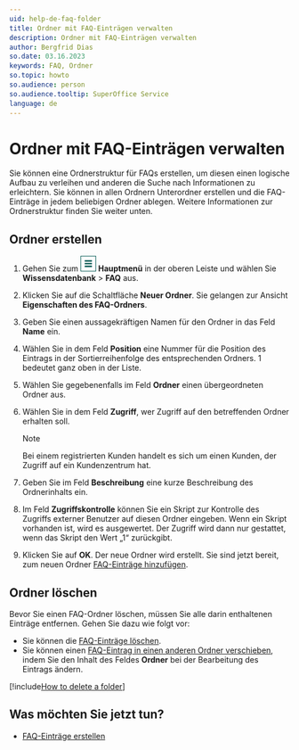 ```yaml
---
uid: help-de-faq-folder
title: Ordner mit FAQ-Einträgen verwalten
description: Ordner mit FAQ-Einträgen verwalten
author: Bergfrid Dias
so.date: 03.16.2023
keywords: FAQ, Ordner
so.topic: howto
so.audience: person
so.audience.tooltip: SuperOffice Service
language: de
---
```


# Ordner mit FAQ-Einträgen verwalten

Sie können eine Ordnerstruktur für FAQs erstellen, um diesen einen logische Aufbau zu verleihen und anderen die Suche nach Informationen zu erleichtern. Sie können in allen Ordnern Unterordner erstellen und die FAQ-Einträge in jedem beliebigen Ordner ablegen. Weitere Informationen zur Ordnerstruktur finden Sie weiter unten.

## Ordner erstellen

1. Gehen Sie zum ![Symbol][img1] **Hauptmenü** in der oberen Leiste und wählen Sie **Wissensdatenbank** > **FAQ** aus.

1. Klicken Sie auf die Schaltfläche **Neuer Ordner**. Sie gelangen zur Ansicht **Eigenschaften des FAQ-Ordners**.

1. Geben Sie einen aussagekräftigen Namen für den Ordner in das Feld **Name** ein.

1. Wählen Sie in dem Feld **Position** eine Nummer für die Position des Eintrags in der Sortierreihenfolge des entsprechenden Ordners. 1 bedeutet ganz oben in der Liste.

1. Wählen Sie gegebenenfalls im Feld **Ordner** einen übergeordneten Ordner aus.

1. Wählen Sie in dem Feld **Zugriff**, wer Zugriff auf den betreffenden Ordner erhalten soll.

    > [!NOTE]
    > Bei einem registrierten Kunden handelt es sich um einen Kunden, der Zugriff auf ein Kundenzentrum hat.

1. Geben Sie im Feld **Beschreibung** eine kurze Beschreibung des Ordnerinhalts ein.

1. Im Feld **Zugriffskontrolle** können Sie ein Skript zur Kontrolle des Zugriffs externer Benutzer auf diesen Ordner eingeben. Wenn ein Skript vorhanden ist, wird es ausgewertet. Der Zugriff wird dann nur gestattet, wenn das Skript den Wert „1“ zurückgibt.

1. Klicken Sie auf **OK**. Der neue Ordner wird erstellt. Sie sind jetzt bereit, zum neuen Ordner [FAQ-Einträge hinzufügen][3].

## Ordner löschen

Bevor Sie einen FAQ-Ordner löschen, müssen Sie alle darin enthaltenen Einträge entfernen. Gehen Sie dazu wie folgt vor:

* Sie können die [FAQ-Einträge löschen][1].
* Sie können einen [FAQ-Eintrag in einen anderen Ordner verschieben][2], indem Sie den Inhalt des Feldes **Ordner** bei der Bearbeitung des Eintrags ändern.

[!include[How to delete a folder](../../learn/includes/howto-delete-folder-kb.md)]

## Was möchten Sie jetzt tun?

* [FAQ-Einträge erstellen][3]

<!-- Referenced links -->
[1]: delete.md
[2]: edit.md
[3]: create.md

<!-- Referenced images -->
[img1]: ../../../media/icons/main-menu.png
